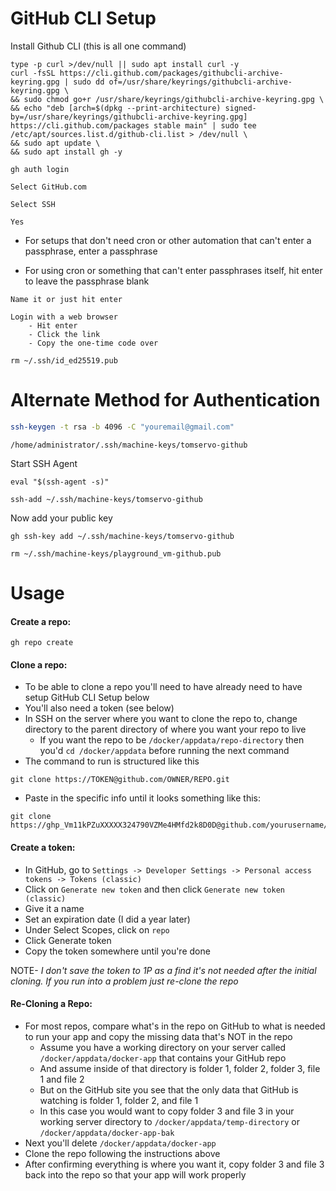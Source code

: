 # GitHub CLI Setup

Install Github CLI (this is all one command)
```
type -p curl >/dev/null || sudo apt install curl -y
curl -fsSL https://cli.github.com/packages/githubcli-archive-keyring.gpg | sudo dd of=/usr/share/keyrings/githubcli-archive-keyring.gpg \
&& sudo chmod go+r /usr/share/keyrings/githubcli-archive-keyring.gpg \
&& echo "deb [arch=$(dpkg --print-architecture) signed-by=/usr/share/keyrings/githubcli-archive-keyring.gpg] https://cli.github.com/packages stable main" | sudo tee /etc/apt/sources.list.d/github-cli.list > /dev/null \
&& sudo apt update \
&& sudo apt install gh -y
```

```
gh auth login
```

```
Select GitHub.com

Select SSH

Yes
```

- For setups that don't need cron or other automation that can't enter a passphrase, enter a passphrase

- For using cron or something that can't enter passphrases itself, hit enter to leave the passphrase blank

```
Name it or just hit enter

Login with a web browser
	- Hit enter
	- Click the link
	- Copy the one-time code over
```

```
rm ~/.ssh/id_ed25519.pub
```



# Alternate Method for Authentication #

```sh
ssh-keygen -t rsa -b 4096 -C "youremail@gmail.com"
```

```
/home/administrator/.ssh/machine-keys/tomservo-github
```

Start SSH Agent
```
eval "$(ssh-agent -s)"
```

```
ssh-add ~/.ssh/machine-keys/tomservo-github
```

Now add your public key
```
gh ssh-key add ~/.ssh/machine-keys/tomservo-github
```

```
rm ~/.ssh/machine-keys/playground_vm-github.pub
```


# Usage

#### Create a repo:
```
gh repo create
```

#### Clone a repo:
- To be able to clone a repo you'll need to have already need to have setup GitHub CLI Setup below
- You'll also need a token (see below)
- In SSH on the server where you want to clone the repo to, change directory to the parent directory of where you want your repo to live
	- If you want the repo to be `/docker/appdata/repo-directory` then you'd `cd /docker/appdata` before running the next command
- The command to run is structured like this 
```
git clone https://TOKEN@github.com/OWNER/REPO.git
```
- Paste in the specific info until it looks something like this:
```
git clone https://ghp_Vm11kPZuXXXXX324790VZMe4HMfd2k8D0D@github.com/yourusername/yourrepo.git
```

#### Create a token:
- In GitHub, go to `Settings -> Developer Settings -> Personal access tokens -> Tokens (classic)`
- Click on `Generate new token` and then click `Generate new token (classic)`
- Give it a name
- Set an expiration date (I did a year later)
- Under Select Scopes, click on `repo`
- Click Generate token
- Copy the token somewhere until you're done

 NOTE- *I don't save the token to 1P as a find it's not needed after the initial cloning. If you run into a problem just re-clone the repo*

#### Re-Cloning a Repo:
- For most repos, compare what's in the repo on GitHub to what is needed to run your app and copy the missing data that's NOT in the repo
	- Assume you have a working directory on your server called `/docker/appdata/docker-app` that contains your GitHub repo
	- And assume inside of that directory is folder 1, folder 2, folder 3, file 1 and file 2
	- But on the GitHub site you see that the only data that GitHub is watching is folder 1, folder 2, and file 1
	- In this case you would want to copy folder 3 and file 3 in your working server directory to `/docker/appdata/temp-directory` or `/docker/appdata/docker-app-bak`
- Next you'll delete `/docker/appdata/docker-app`
- Clone the repo following the instructions above
- After confirming everything is where you want it, copy folder 3 and file 3 back into the repo so that your app will work properly
